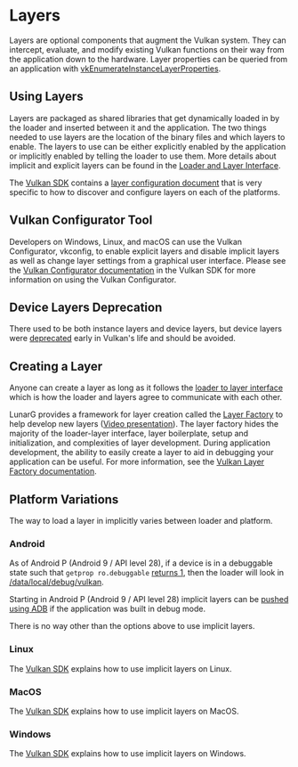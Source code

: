 # Layers

Layers are optional components that augment the Vulkan system. They can intercept, evaluate, and modify existing Vulkan functions on their way from the application down to the hardware. Layer properties can be queried from an application with [vkEnumerateInstanceLayerProperties](https://www.khronos.org/registry/vulkan/specs/1.2/html/vkspec.html#vkEnumerateInstanceLayerProperties).

## Using Layers

Layers are packaged as shared libraries that get dynamically loaded in by the loader and inserted between it and the application. The two things needed to use layers are the location of the binary files and which layers to enable. The layers to use can be either explicitly enabled by the application or implicitly enabled by telling the loader to use them. More details about implicit and explicit layers can be found in the [Loader and Layer Interface](https://github.com/KhronosGroup/Vulkan-Loader/blob/master/loader/LoaderAndLayerInterface.md#implicit-vs-explicit-layers).

The [Vulkan SDK](https://vulkan.lunarg.com/sdk/home) contains a [layer configuration document](https://vulkan.lunarg.com/doc/sdk/latest/windows/layer_configuration.html) that is very specific to how to discover and configure layers on each of the platforms.

## Vulkan Configurator Tool

Developers on Windows, Linux, and macOS can use the Vulkan Configurator, vkconfig, to enable explicit layers and disable implicit layers as well as change layer settings from a graphical user interface.
Please see the [Vulkan Configurator documentation](https://vulkan.lunarg.com/doc/sdk/latest/windows/vkconfig.html) in the Vulkan SDK for more information on using the Vulkan Configurator.

## Device Layers Deprecation

There used to be both instance layers and device layers, but device layers were [deprecated](https://www.khronos.org/registry/vulkan/specs/1.2/html/vkspec.html#extendingvulkan-layers-devicelayerdeprecation) early in Vulkan's life and should be avoided.

## Creating a Layer

Anyone can create a layer as long as it follows the [loader to layer interface](https://github.com/KhronosGroup/Vulkan-Loader/blob/master/loader/LoaderAndLayerInterface.md#loader-and-layer-interface) which is how the loader and layers agree to communicate with each other.

LunarG provides a framework for layer creation called the [Layer Factory](https://github.com/LunarG/VulkanTools/tree/master/layer_factory) to help develop new layers ([Video presentation](https://www.youtube.com/watch?v=gVT7nyXz6M8&t=5m22s)).
The layer factory hides the majority of the loader-layer interface, layer boilerplate, setup and initialization, and complexities of layer development.
During application development, the ability to easily create a layer to aid in debugging your application can be useful.
For more information, see the [Vulkan Layer Factory documentation](https://github.com/LunarG/VulkanTools/blob/master/layer_factory/README.md).

## Platform Variations

The way to load a layer in implicitly varies between loader and platform.

### Android

As of Android P (Android 9 / API level 28), if a device is in a debuggable state such that `getprop ro.debuggable` [returns 1](http://androidxref.com/9.0.0_r3/xref/frameworks/native/vulkan/libvulkan/layers_extensions.cpp#454), then the loader will look in [/data/local/debug/vulkan](http://androidxref.com/9.0.0_r3/xref/frameworks/native/vulkan/libvulkan/layers_extensions.cpp#67).

Starting in Android P (Android 9 / API level 28) implicit layers can be [pushed using ADB](https://developer.android.com/ndk/guides/graphics/validation-layer#vl-adb) if the application was built in debug mode.

There is no way other than the options above to use implicit layers.

### Linux

The [Vulkan SDK](https://vulkan.lunarg.com/doc/sdk/latest/linux/layer_configuration.html) explains how to use implicit layers on Linux.

### MacOS

The [Vulkan SDK](https://vulkan.lunarg.com/doc/sdk/latest/mac/layer_configuration.html) explains how to use implicit layers on MacOS.

### Windows

The [Vulkan SDK](https://vulkan.lunarg.com/doc/sdk/latest/windows/layer_configuration.html) explains how to use implicit layers on Windows.
